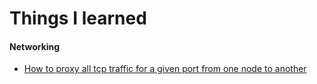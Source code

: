 # Things I learned

#### Networking

* [How to proxy all tcp traffic for a given port from one node to another](networking/goproxy.md)